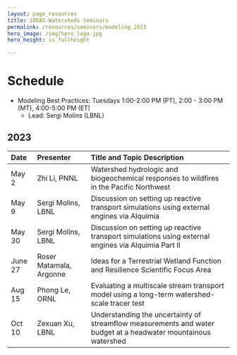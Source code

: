 ```yaml
---
layout: page_resources
title: IDEAS-Watersheds Seminars
permalink: /resources/seminars/modeling_2023
hero_image: /img/hero_logo.jpg
hero_height: is_fullheight

---
```


# Schedule
* Modeling Best Practices: Tuesdays 1:00-2:00 PM (PT), 2:00 - 3:00 PM (MT), 4:00-5:00 PM (ET)
  - Lead:  Sergi Molins (LBNL)

## 2023

| Date        |  Presenter                             | Title and Topic Description                    |
|:------------|:---------------------------------------|:-----------------------------------------------|
| May 2      | Zhi Li, PNNL                     | Watershed hydrologic and biogeochemical responses to wildfires in the Pacific Northwest |
| May 9 | Sergi Molins, LBNL | Discussion on setting up reactive transport simulations using external engines via Alquimia |
| May 30 | Sergi Molins, LBNL | Discussion on setting up reactive transport simulations using external engines via Alquimia Part II |
| June 27 | Roser Matamala, Argonne | Ideas for a Terrestrial Wetland Function and Resilience Scientific Focus Area |
| Aug 15 | Phong Le, ORNL | Evaluating a multiscale stream transport model using a long-term watershed-scale tracer test|
| Oct 10 | Zexuan Xu, LBNL | Understanding the uncertainty of streamflow measurements and water budget at a headwater mountainous watershed |
